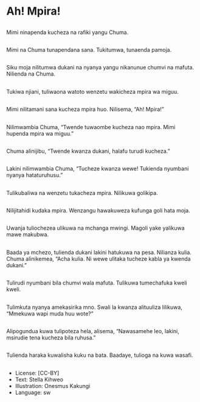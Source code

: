 # Ah! Mpira!

##
Mimi ninapenda
kucheza na rafiki yangu
Chuma.

##
Mimi na Chuma
tunapendana sana.
Tukitumwa, tunaenda
pamoja.

##
Siku moja nilitumwa
dukani na nyanya
yangu nikanunue
chumvi na mafuta.
Nilienda na Chuma.

##
Tukiwa njiani, tuliwaona
watoto wenzetu
wakicheza mpira wa
miguu.

##
Mimi nilitamani sana
kucheza mpira huo.
Nilisema, “Ah! Mpira!”

##
Nilimwambia Chuma,
“Twende tuwaombe
kucheza nao mpira.
Mimi hupenda mpira wa
miguu.”

##
Chuma alinijibu,
“Twende kwanza
dukani, halafu turudi
kucheza.”

##
Lakini nilimwambia
Chuma, “Tucheze
kwanza wewe! Tukienda
nyumbani nyanya
hataturuhusu.”

##
Tulikubaliwa na wenzetu
tukacheza mpira.
Nilikuwa golikipa.

##
Nilijitahidi kudaka
mpira.
Wenzangu hawakuweza
kufunga goli hata moja.

##
Uwanja tuliochezea
ulikuwa na mchanga
mwingi.
Magoli yake yalikuwa
mawe makubwa.

##
Baada ya mchezo,
tulienda dukani lakini
hatukuwa na pesa.
Nilianza kulia.
Chuma alinikemea,
“Acha kulia. Ni wewe
ulitaka tucheze kabla ya
kwenda dukani.”

##
Tulirudi nyumbani bila
chumvi wala mafuta.
Tulikuwa tumechafuka
kweli kweli.

##
Tulimkuta nyanya
amekasirika mno.
Swali la kwanza
alituuliza lilikuwa,
“Mmekuwa wapi muda
huu wote?”

##
Alipogundua kuwa
tulipoteza hela,
alisema, “Nawasamehe
leo, lakini, msirudie
tena kucheza bila
ruhusa.”

##
Tulienda haraka
kuwalisha kuku na bata.
Baadaye, tulioga na
kuwa wasafi.

##
* License: [CC-BY]
* Text: Stella Kihweo
* Illustration: Onesmus Kakungi
* Language: sw
